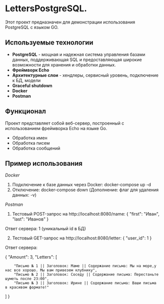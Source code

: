 # LettersPostgreSQL.

Этот проект предназначен для демонстрации использования PostgreSQL с языком GO.

## Используемые технологии
-  **PostgreSQL** - мощная и надежная система управления базами данных, поддерживающая SQL и предоставляющая широкие возможности для хранения и обработки данных.
- **Фреймворк Echo**
- **Архитектурные слои** - хендлеры, сервисный уровень, подключение к БД, модели
- **Graceful shutdown**
- **Docker**
- **Postman**


## Функционал

Проект представляет собой веб-сервер, построенный с использованием фреймворка Echo на языке Go. 
- Обработка имен
- Обработка писем
- Обработка сообщений





## Пример использования

*Docker*
1) Подключение к базе данных через Docker:
docker-compose up -d
2) Отключение:
docker-compose down (Дополнение: флаг для удаления данных: -v)

*Postman*

1) Тестовый POST-запрос на http://localhost:8080/name:
{
"first": "Иван",
"last": "Иванов"
}

Ответ сервера: 1 (уникальный id в БД)

2) Тестовый GET-запрос на http://localhost:8080/letter:
{
  "user_id": 1
}


Ответ сервера:

{
    "Amount": 3,
    "Letters": [
        
        "Письмо № 1 || Заголовок: Маме || Содержание письма: Мы на море,у нас все хорошо. Мы вам привезем клубнику",
        "Письмо № 2 || Заголовок: Соседу || Содержание письма: Перестаньте шуметь после 23:00",
        "Письмо № 3 || Заголовок: Ирине || Содержание письма: Ваши письма в красивом формате!"  
  ]
}


